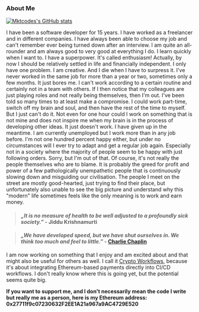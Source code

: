 ### About Me

[![Mktcodes's GitHub stats](https://github-readme-stats.vercel.app/api?username=mktcode&show_icons=true)](https://github.com/anuraghazra/github-readme-stats)

I have been a software developer for 15 years. I have worked as a freelancer and in different companies. I have always been able to choose my job and can't remember ever being turned down after an interview. I am quite an all-rounder and am always good to very good at everything I do. I learn quickly when I want to. I have a superpower. It's called enthusiasm! Actually, by now I should be relatively settled in life and financially independent. I only have one problem. I am creative. And I die when I have to surpress it. I've never worked in the same job for more than a year or two, sometimes only a few months. It just bores me. I can't work according to a certain routine and certainly not in a team with others. If I then notice that my colleagues are just playing roles and not really being themselves, then I'm out. I've been told so many times to at least make a compromise. I could work part-time, switch off my brain and soul, and then have the rest of the time to myself. But I just can't do it. Not even for one hour could I work on something that is not mine and does not inspire me when my brain is in the process of developing other ideas. It just doesn't work. I have given up in the meantime. I am currently unemployed but I work more than in any job before. I'm not one hundred percent happy either, but under no circumstances will I ever try to adapt and get a regular job again. Especially not in a society where the majority of people seem to be happy with just following orders. Sorry, but I'm out of that. Of course, it's not really the people themselves who are to blame. It is probably the greed for profit and power of a few pathologically unempathetic people that is continuously slowing down and misguiding our civilisation. The people I meet on the street are mostly good-hearted, just trying to find their place, but unfortunately also unable to see the big picture and understand why this "modern" life sometimes feels like the only meaning is to work and earn money.

> #### *„It is no measure of health to be well adjusted to a profoundly sick society.”* - Jiddu Krishnamurti

> #### *„We have developed speed, but we have shut ourselves in. We think too much and feel to little.”* - [Charlie Chaplin](https://www.youtube.com/watch?v=J7GY1Xg6X20)

I am now working on something that I enjoy and am excited about and that might also be useful for others as well. I call it [Crypto Workflows](https://crypto-workflows.github.io), because it's about integrating Ethereum-based payments directly into CI/CD workflows. I don't really know where this is going yet, but the potential seems quite big.

**If you want to support me, and I don't necessarily mean the code I write but really me as a person, here is my Ethereum address:
0x27711f9c07230632F2EE1A21a967a9AC4729E520**
